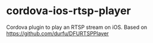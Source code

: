 # cordova-ios-rtsp-player
Cordova plugin to play an RTSP stream on iOS. Based on https://github.com/durfu/DFURTSPPlayer
